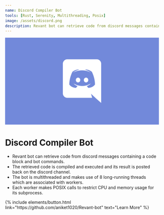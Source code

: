 ```yaml
---
name: Discord Compiler Bot
tools: [Rust, Serenity, Multithreading, Posix]
image: /assets/discord.png
description: Revant bot can retrieve code from discord messages containing a code block and bot commands which is then executed and the output is returned.
---
```


![preview](/assets/discord.png)

# Discord Compiler Bot

- Revant bot can retrieve code from discord messages containing a code block and bot commands.
- The retrieved code is compiled and executed and its result is posted back on the discord channel.
- The bot is multithreaded and makes use of 8 long-running threads which are associated with workers.
- Each worker makes POSIX calls to restrict CPU and memory usage for its subprocess.


<p class="text-center">
{% include elements/button.html link="https://github.com/aniket1020/Revant-bot" text="Learn More" %}
</p>